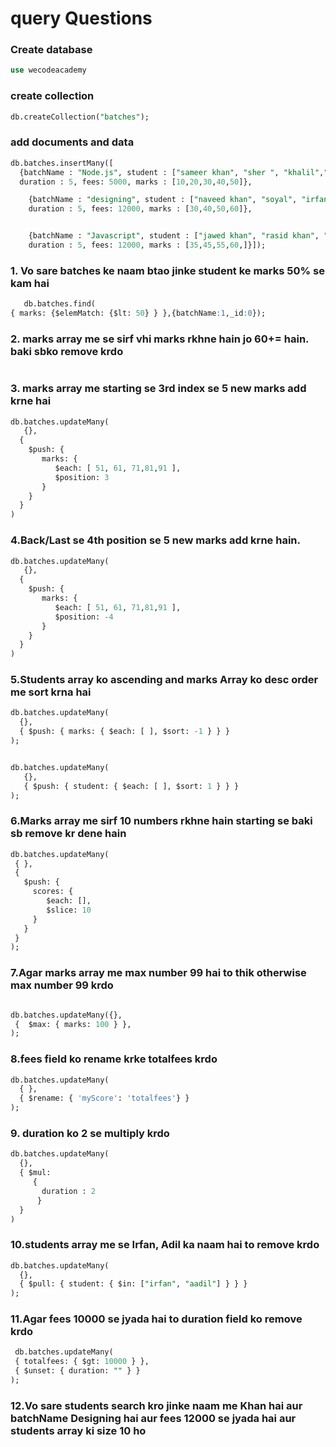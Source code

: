 # query Questions 
### Create database
```sql
use wecodeacademy
```
### create collection
```sql
db.createCollection("batches");
```
###  add documents and data
```sql
db.batches.insertMany([
  {batchName : "Node.js", student : ["sameer khan", "sher ", "khalil","aarif khan"],
  duration : 5, fees: 5000, marks : [10,20,30,40,50]},
  ```
```sql
    {batchName : "designing", student : ["naveed khan", "soyal", "irfan khan", "adil khan"], 
    duration : 5, fees: 12000, marks : [30,40,50,60]},
```
```sql

    {batchName : "Javascript", student : ["jawed khan", "rasid khan", "frman khan", "sam khan"],
    duration : 5, fees: 12000, marks : [35,45,55,60,]}]);
  ```
 ### 1. Vo sare batches ke naam btao jinke student ke marks 50% se kam hai
  ```sql
     db.batches.find(
  { marks: {$elemMatch: {$lt: 50} } },{batchName:1,_id:0});
  ```

### 2. marks array me se sirf vhi marks rkhne hain jo 60+= hain. baki sbko remove krdo
```sql
```
### 3. marks array me starting se 3rd index se 5 new marks add krne hai 
 ```sql
 db.batches.updateMany(
    {},
   {
     $push: {
        marks: {
           $each: [ 51, 61, 71,81,91 ],
           $position: 3
        }
     }
   }
)
```
### 4.Back/Last se 4th position se 5 new marks add krne hain.
 ```sql
 db.batches.updateMany(
    {},
   {
     $push: {
        marks: {
           $each: [ 51, 61, 71,81,91 ],
           $position: -4
        }
     }
   }
)
```
 ### 5.Students array ko ascending and marks Array ko desc order me sort krna hai 
 ```sql
db.batches.updateMany(
   {},
   { $push: { marks: { $each: [ ], $sort: -1 } } }
);
```
```sql

db.batches.updateMany(
   {},
   { $push: { student: { $each: [ ], $sort: 1 } } }
);

```
 ### 6.Marks array me sirf 10 numbers rkhne hain starting se baki sb remove kr dene hain
 ```sql
 db.batches.updateMany(
  { },
  {
    $push: {
      scores: {
         $each: [],
         $slice: 10
      }
    }
  }
);
```
###  7.Agar marks array me max number 99 hai to thik otherwise max number 99 krdo
 ```sql

db.batches.updateMany({},
  {  $max: { marks: 100 } },
);
```
### 8.fees field ko rename krke totalfees krdo 
 ```sql
 db.batches.updateMany(
   { },
   { $rename: { 'myScore': 'totalfees'} }
);
```
### 9. duration ko 2 se multiply krdo 
 ```sql
 db.batches.updateMany(
   {},
   { $mul:
      {
        duration : 2
       }
   }
)
```
 ### 10.students array me se Irfan, Adil ka naam hai to remove krdo
```sql
db.batches.updateMany(
  {},
  { $pull: { student: { $in: ["irfan", "aadil"] } } }
);
```

 ### 11.Agar fees 10000 se jyada hai to duration field ko remove krdo
 ```sql
  db.batches.updateMany(
  { totalfees: { $gt: 10000 } },
  { $unset: { duration: "" } }
);
```

 ### 12.Vo sare students search kro jinke naam me Khan hai aur batchName Designing hai aur fees 12000 se jyada hai aur students array ki size 10 ho
